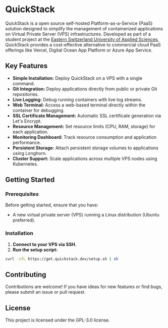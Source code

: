 # QuickStack

QuickStack is a open source self-hosted Platform-as-a-Service (PaaS) solution designed to simplify the management of containerized applications on Virtual Private Server (VPS) infrastructures.
Developed as part of a student project at the [Eastern Switzerland University of Applied Sciences](https://ost.ch/), QuickStack provides a cost-effective alternative to commercial cloud PaaS offerings like Vercel, Digital Ocean App Platform or Azure App Service.

## Key Features

* **Simple Installation:** Deploy QuickStack on a VPS with a single command.
* **Git Integration:** Deploy applications directly from public or private Git repositories.
* **Live Logging:** Debug running containers with live log streams.
* **Web Terminal:** Access a web-based terminal directly within the container for debugging.
* **SSL Certificate Management:** Automatic SSL certificate generation via Let's Encrypt.
* **Resource Management:** Set resource limits (CPU, RAM, storage) for each application.
* **Monitoring Dashboard:** Track resource consumption and application performance.
* **Persistent Storage:** Attach persistent storage volumes to applications using Longhorn.
* **Cluster Support:** Scale applications across multiple VPS nodes using Kubernetes.

## Getting Started
### Prerequisites
Before getting started, ensure that you have:
* A new virtual private server (VPS) running a Linux distribution (Ubuntu preferred).

### Installation
1. **Connect to your VPS via SSH.**
2. **Run the setup script:**
```bash
curl -sfL https://get.quickstack.dev/setup.sh | sh
```

## Contributing
Contributions are welcome! If you have ideas for new features or find bugs, please submit an issue or pull request.

## License
This project is licensed under the GPL-3.0 license.